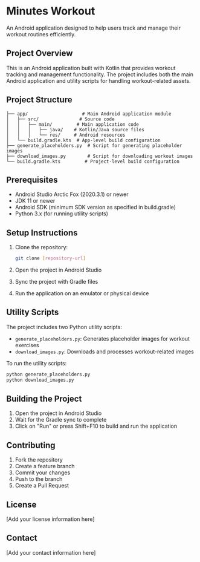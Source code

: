 # Minutes Workout

An Android application designed to help users track and manage their workout routines efficiently.

## Project Overview

This is an Android application built with Kotlin that provides workout tracking and management functionality. The project includes both the main Android application and utility scripts for handling workout-related assets.

## Project Structure

```
├── app/                    # Main Android application module
│   ├── src/               # Source code
│   │   ├── main/         # Main application code
│   │   │   ├── java/    # Kotlin/Java source files
│   │   │   └── res/     # Android resources
│   └── build.gradle.kts  # App-level build configuration
├── generate_placeholders.py  # Script for generating placeholder images
├── download_images.py        # Script for downloading workout images
└── build.gradle.kts         # Project-level build configuration
```

## Prerequisites

- Android Studio Arctic Fox (2020.3.1) or newer
- JDK 11 or newer
- Android SDK (minimum SDK version as specified in build.gradle)
- Python 3.x (for running utility scripts)

## Setup Instructions

1. Clone the repository:
   ```bash
   git clone [repository-url]
   ```

2. Open the project in Android Studio

3. Sync the project with Gradle files

4. Run the application on an emulator or physical device

## Utility Scripts

The project includes two Python utility scripts:

- `generate_placeholders.py`: Generates placeholder images for workout exercises
- `download_images.py`: Downloads and processes workout-related images

To run the utility scripts:
```bash
python generate_placeholders.py
python download_images.py
```

## Building the Project

1. Open the project in Android Studio
2. Wait for the Gradle sync to complete
3. Click on "Run" or press Shift+F10 to build and run the application

## Contributing

1. Fork the repository
2. Create a feature branch
3. Commit your changes
4. Push to the branch
5. Create a Pull Request

## License

[Add your license information here]

## Contact

[Add your contact information here] 